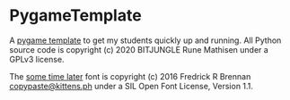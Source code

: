 # PygameTemplate

A [pygame template](https://github.com/bitjungle/PygameTemplate/blob/master/pygame-template.py) to get my students quickly up and running. All Python source code is copyright (c) 2020 BITJUNGLE Rune Mathisen under a GPLv3 license.

The [some time later](https://github.com/ctrlcctrlv/some-time-later) font is copyright (c) 2016 Fredrick R Brennan <copypaste@kittens.ph> under a SIL Open Font License, Version 1.1.
